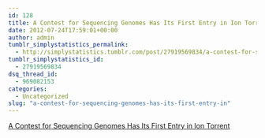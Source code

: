 ```yaml
---
id: 128
title: A Contest for Sequencing Genomes Has Its First Entry in Ion Torrent
date: 2012-07-24T17:59:01+00:00
author: admin
tumblr_simplystatistics_permalink:
  - http://simplystatistics.tumblr.com/post/27919569834/a-contest-for-sequencing-genomes-has-its-first-entry-in
tumblr_simplystatistics_id:
  - 27919569834
dsq_thread_id:
  - 969082153
categories:
  - Uncategorized
slug: "a-contest-for-sequencing-genomes-has-its-first-entry-in"
---
```

[A Contest for Sequencing Genomes Has Its First Entry in Ion Torrent](http://bits.blogs.nytimes.com/2012/07/23/cheaper-computer-power-leading-to-sequencing-genome/?smid=tu-share)
